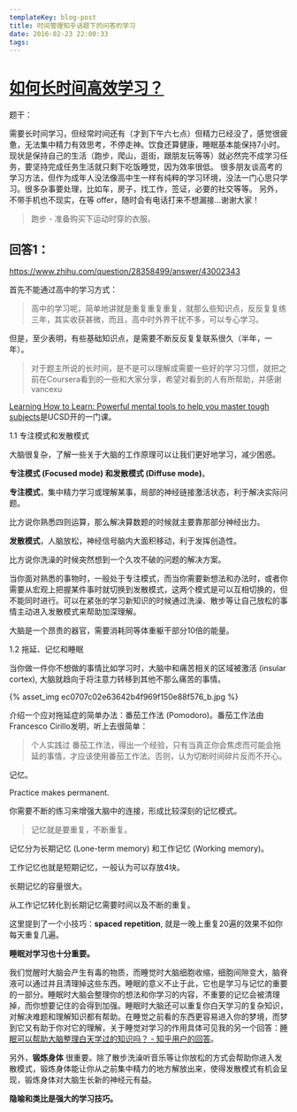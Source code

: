 ```yaml
---
templateKey: blog-post
title: 时间管理知乎话题下的问答的学习
date: 2016-02-23 22:00:33
tags:
---
```


# [如何长时间高效学习？](https://www.zhihu.com/question/28358499)

题干：

需要长时间学习，但经常时间还有（才到下午六七点）但精力已经没了，感觉很疲惫，无法集中精力有效思考，不停走神。饮食还算健康，睡眠基本能保持7小时。现状是保持自己的生活（跑步，爬山，逛街，跟朋友玩等等）就必然完不成学习任务，要坚持完成任务生活就只剩下吃饭睡觉，因为效率很低。
很多朋友谈高考的学习方法，但作为成年人没法像高中生一样有纯粹的学习环境，没法一门心思只学习。很多杂事要处理，比如车，房子，找工作，签证，必要的社交等等。
另外，不带手机也不现实，在等 offer，随时会有电话打来不想漏接…谢谢大家！

> 跑步 - 准备购买下运动时穿的衣服。

## 回答1：

https://www.zhihu.com/question/28358499/answer/43002343

首先不能通过高中的学习方式：

> 高中的学习呢，简单地讲就是重复重复重复，就那么些知识点，反反复复练三年，其实收获甚微，而且，高中时外界干扰不多，可以专心学习。

但是，至少表明，有些基础知识点，是需要不断反反复复联系很久（半年，一年）。

> 对于题主所说的长时间，是不是可以理解成需要一些好的学习习惯，就把之前在Coursera看到的一些和大家分享，希望对看到的人有所帮助，并感谢vancexu

[Learning How to Learn: Powerful mental tools to help you master tough subjects](https://link.zhihu.com/?target=https%3A//www.coursera.org/learn/learning-how-to-learn/outline)是UCSD开的一门课。

1.1 专注模式和发散模式

大脑很复杂，了解一些关于大脑的工作原理可以让我们更好地学习，减少困惑。

**专注模式 (Focused mode) 和发散模式 (Diffuse mode)**。

**专注模式**，集中精力学习或理解某事，局部的神经链接激活状态，利于解决实际问题。

比方说你熟悉四则运算，那么解决算数题的时候就主要靠那部分神经出力。

**发散模式**，人脑放松，神经信号脑内大面积移动，利于发挥创造性。

比方说你洗澡的时候突然想到一个久攻不破的问题的解决方案。

当你面对熟悉的事物时，一般处于专注模式，而当你需要新想法和办法时，或者你需要从宏观上把握某件事时就切换到发散模式，这两个模式是可以互相切换的，但不能同时进行。可以在紧张的学习新知识的时候通过洗澡、散步等让自己放松的事情主动进入发散模式来帮助加深理解。

大脑是一个昂贵的器官，需要消耗同等体重躯干部分10倍的能量。

1.2 拖延、记忆和睡眠

当你做一件你不想做的事情比如学习时，大脑中和痛苦相关的区域被激活 (insular cortex), 大脑就趋向于将注意力转移到其他不那么痛苦的事情。

{% asset_img ec0707c02e63642b4f969f150e88f576_b.jpg %}

介绍一个应对拖延症的简单办法：番茄工作法 (Pomodoro)。番茄工作法由Francesco Cirillo发明，听上去很简单：

> 个人实践过 番茄工作法，得出一个经验，只有当真正你会焦虑而可能会拖延的事情，才应该使用番茄工作法。否则，认为切断时间碎片反而不开心。

记忆。

Practice makes permanent.

你需要不断的练习来增强大脑中的连接，形成比较深刻的记忆模式。

> 记忆就是要重复，不断重复。

记忆分为长期记忆 (Lone-term memory) 和工作记忆 (Working memory)。

工作记忆也就是短期记忆，一般认为可以存放4块。

长期记忆的容量很大。

从工作记忆转化到长期记忆需要时间以及不断的重复。

这里提到了一个小技巧：**spaced repetition**, 就是一晚上重复20遍的效果不如你每天重复几遍。

**睡眠对学习也十分重要。**

我们觉醒时大脑会产生有毒的物质，而睡觉时大脑细胞收缩，细胞间隙变大，脑脊液可以通过并且清理掉这些东西。睡眠的意义不止于此，它也是学习与记忆的重要的一部分。睡眠时大脑会整理你的想法和你学习的内容，不重要的记忆会被清理掉，而你想要记住的会得到加强。睡眠时大脑还可以重复你白天学习的复杂知识，对解决难题和理解知识都有帮助。在睡觉之前看的东西更容易进入你的梦境，而梦到它又有助于你对它的理解，关于睡觉对学习的作用具体可见我的另一个回答：[睡眠可以帮助大脑整理白天学过的知识吗？ - 知乎用户的回答](http://www.zhihu.com/question/28714587/answer/41873436)。

另外，**锻炼身体** 很重要。除了散步洗澡听音乐等让你放松的方式会帮助你进入发散模式，锻炼身体能让你从之前集中精力的地方解放出来，使得发散模式有机会呈现，锻炼身体对大脑生长新的神经元有益。

**隐喻和类比是强大的学习技巧。**

